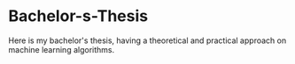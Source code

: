 # Bachelor-s-Thesis
Here is my bachelor's thesis, having a theoretical and practical approach on machine learning algorithms.
